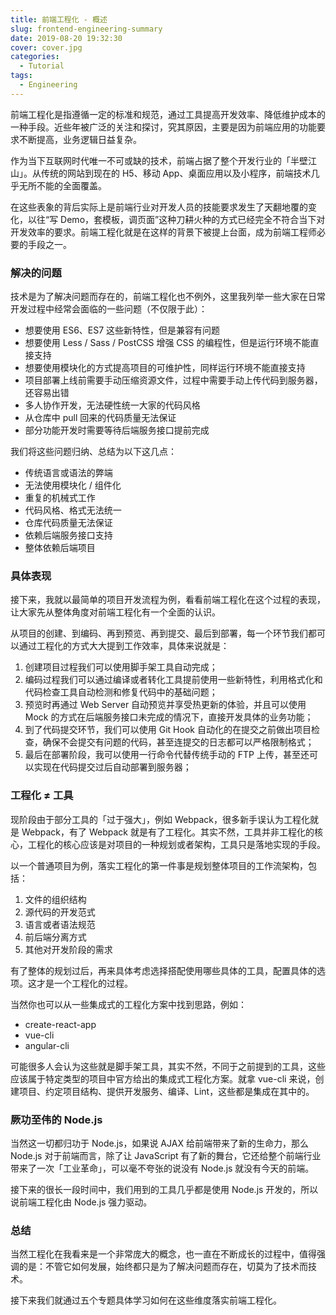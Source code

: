 ```yaml
---
title: 前端工程化 - 概述
slug: frontend-engineering-summary
date: 2019-08-20 19:32:30
cover: cover.jpg
categories:
  - Tutorial
tags:
  - Engineering
---
```


前端工程化是指遵循一定的标准和规范，通过工具提高开发效率、降低维护成本的一种手段。近些年被广泛的关注和探讨，究其原因，主要是因为前端应用的功能要求不断提高，业务逻辑日益复杂。

作为当下互联网时代唯一不可或缺的技术，前端占据了整个开发行业的「半壁江山」。从传统的网站到现在的 H5、移动 App、桌面应用以及小程序，前端技术几乎无所不能的全面覆盖。

在这些表象的背后实际上是前端行业对开发人员的技能要求发生了天翻地覆的变化，以往“写 Demo，套模板，调页面”这种刀耕火种的方式已经完全不符合当下对开发效率的要求。前端工程化就是在这样的背景下被提上台面，成为前端工程师必要的手段之一。

### 解决的问题

技术是为了解决问题而存在的，前端工程化也不例外，这里我列举一些大家在日常开发过程中经常会面临的一些问题（不仅限于此）：

- 想要使用 ES6、ES7 这些新特性，但是兼容有问题
- 想要使用 Less / Sass / PostCSS 增强 CSS 的编程性，但是运行环境不能直接支持
- 想要使用模块化的方式提高项目的可维护性，同样运行环境不能直接支持
- 项目部署上线前需要手动压缩资源文件，过程中需要手动上传代码到服务器，还容易出错
- 多人协作开发，无法硬性统一大家的代码风格
- 从仓库中 pull 回来的代码质量无法保证
- 部分功能开发时需要等待后端服务接口提前完成

我们将这些问题归纳、总结为以下这几点：

- 传统语言或语法的弊端
- 无法使用模块化 / 组件化
- 重复的机械式工作
- 代码风格、格式无法统一
- 仓库代码质量无法保证
- 依赖后端服务接口支持
- 整体依赖后端项目

### 具体表现

接下来，我就以最简单的项目开发流程为例，看看前端工程化在这个过程的表现，让大家先从整体角度对前端工程化有一个全面的认识。

从项目的创建、到编码、再到预览、再到提交、最后到部署，每一个环节我们都可以通过工程化的方式大大提到工作效率，具体来说就是：

1. 创建项目过程我们可以使用脚手架工具自动完成；
2. 编码过程我们可以通过编译或者转化工具提前使用一些新特性，利用格式化和代码检查工具自动检测和修复代码中的基础问题；
3. 预览时再通过 Web Server 自动预览并享受热更新的体验，并且可以使用 Mock 的方式在后端服务接口未完成的情况下，直接开发具体的业务功能；
4. 到了代码提交环节，我们可以使用 Git Hook 自动化的在提交之前做出项目检查，确保不会提交有问题的代码，甚至连提交的日志都可以严格限制格式；
5. 最后在部署阶段，我可以使用一行命令代替传统手动的 FTP 上传，甚至还可以实现在代码提交过后自动部署到服务器；

### 工程化 ≠ 工具

现阶段由于部分工具的「过于强大」，例如 Webpack，很多新手误认为工程化就是 Webpack，有了 Webpack 就是有了工程化。其实不然，工具并非工程化的核心，工程化的核心应该是对项目的一种规划或者架构，工具只是落地实现的手段。

以一个普通项目为例，落实工程化的第一件事是规划整体项目的工作流架构，包括：

1. 文件的组织结构
2. 源代码的开发范式
3. 语言或者语法规范
4. 前后端分离方式
5. 其他对开发阶段的需求

有了整体的规划过后，再来具体考虑选择搭配使用哪些具体的工具，配置具体的选项。这才是一个工程化的过程。

当然你也可以从一些集成式的工程化方案中找到思路，例如：

- create-react-app
- vue-cli
- angular-cli

可能很多人会认为这些就是脚手架工具，其实不然，不同于之前提到的工具，这些应该属于特定类型的项目中官方给出的集成式工程化方案。就拿 vue-cli 来说，创建项目、约定项目结构、提供开发服务、编译、Lint，这些都是集成在其中的。

### 厥功至伟的 Node.js

当然这一切都归功于 Node.js，如果说 AJAX 给前端带来了新的生命力，那么 Node.js 对于前端而言，除了让 JavaScript 有了新的舞台，它还给整个前端行业带来了一次「工业革命」，可以毫不夸张的说没有 Node.js 就没有今天的前端。

接下来的很长一段时间中，我们用到的工具几乎都是使用 Node.js 开发的，所以说前端工程化由 Node.js 强力驱动。

### 总结

当然工程化在我看来是一个非常庞大的概念，也一直在不断成长的过程中，值得强调的是：不管它如何发展，始终都只是为了解决问题而存在，切莫为了技术而技术。

接下来我们就通过五个专题具体学习如何在这些维度落实前端工程化。
